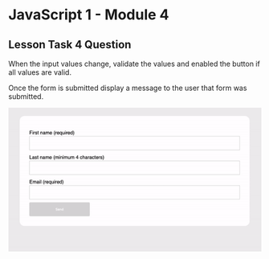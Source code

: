 # JavaScript 1 - Module 4

## Lesson Task 4 Question

When the input values change, validate the values and enabled the button if all values are valid.

Once the form is submitted display a message to the user that form was submitted.

<img src="example.gif">
